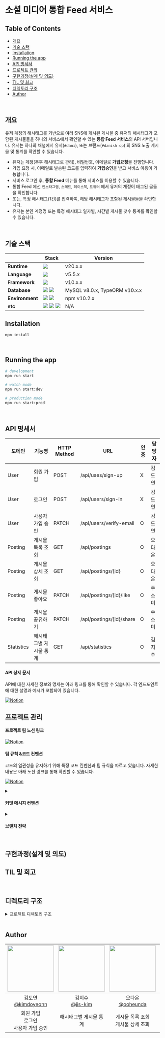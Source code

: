 # 소셜 미디어 통합 Feed 서비스

## Table of Contents

- [개요](#개요)
- [기술 스택](#기술-스택)
- [Installation](#installation)
- [Running the app](#running-the-app)
- [API 명세서](#api-명세서)
- [프로젝트 관리](#프로젝트-관리)
- [구현과정(설계 및 의도)](#구현과정설계-및-의도)
- [TIL 및 회고](#til-및-회고)
- [디렉토리 구조](#디렉토리-구조)
- [Author](#author)

<br/>

## 개요

유저 계정의 해시태그를 기반으로 여러 SNS에 게시된 게시물 중
유저의 해시태그가 포함된 게시물들을 하나의 서비스에서 확인할 수 있는 **통합 Feed 서비스**의 API 서버입니다.
유저는 하나의 채널에서 유저(`#dani`), 또는 브랜드(`#danish op`) 의 SNS 노출 게시물 및 통계를 확인할 수 있습니다.

- 유저는 계정(추후 해시태그로 관리), 비밀번호, 이메일로 **가입요청**을 진행합니다.
- 가입 요청 시, 이메일로 발송된 코드를 입력하여 **가입승인**을 받고 서비스 이용이 가능합니다.
- 서비스 로그인 후, **통합 Feed** 메뉴를 통해 서비스를 이용할 수 있습니다.
- 통합 Feed 에선 `인스타그램`, `스레드`, `페이스북`, `트위터` 에서 유저의 계정이 태그된 글들을 확인합니다.
- 또는, 특정 해시태그(1건)를 입력하여, 해당 해시태그가 포함된 게시물들을 확인합니다.
- 유저는 본인 계정명 또는 특정 해시태그 일자별, 시간별 게시물 갯수 통계를 확인할 수 있습니다.

<br/>

## 기술 스택

|                 | Stack                                                                                                                                                                                                                                                                                                               | Version                       |
| --------------- | ------------------------------------------------------------------------------------------------------------------------------------------------------------------------------------------------------------------------------------------------------------------------------------------------------------------- | ----------------------------- |
| **Runtime**     | <img src="https://img.shields.io/badge/node.js-5FA04E?style=for-the-badge&logo=node.js&logoColor=white" />                                                                                                                                                                                                          | v20.x.x                       |
| **Language**    | <img src="https://img.shields.io/badge/Typescript-3178C6?style=for-the-badge&logo=Typescript&logoColor=white" />                                                                                                                                                                                                    | v5.5.x                        |
| **Framework**   | <img src="https://img.shields.io/badge/nestjs-E0234E?style=for-the-badge&logo=nestjs&logoColor=white" />                                                                                                                                                                                                            | v10.x.x                       |
| **Database**    | <img src="https://img.shields.io/badge/mysql-4479A1?style=for-the-badge&logo=mysql&logoColor=white" /> <img src="https://img.shields.io/badge/typeorm-FE0803?style=for-the-badge&logo=typeorm&logoColor=white" />                                                                                                   | MySQL v8.0.x, TypeORM v10.x.x |
| **Environment** | <img src="https://img.shields.io/badge/NPM-%23CB3837.svg?style=for-the-badge&logo=npm&logoColor=white"> <img src="https://img.shields.io/badge/Git-F05032?style=for-the-badge&logo=Git&logoColor=white" />                                                                                                          | npm v10.2.x                   |
| **etc**         | <img src="https://img.shields.io/badge/JWT-black?style=for-the-badge&logo=JSON%20web%20tokens"> <img src="https://img.shields.io/badge/passport-34E27A?style=for-the-badge&logo=passport&logoColor=white"> <img src="https://img.shields.io/badge/swagger-85EA2D?style=for-the-badge&logo=swagger&logoColor=white"> | N/A                           |

## Installation

```bash
npm install
```

<br/>

## Running the app

```bash
# development
npm run start

# watch mode
npm run start:dev

# production mode
npm run start:prod
```

<br/>

## API 명세서

| 도메인     | 기능명                 | HTTP Method | URL                      | 인증 | 담당자 |
| ---------- | ---------------------- | ----------- | ------------------------ | ---- | ------ |
| User       | 회원 가입              | POST        | /api/uses/sign-up        | X    | 김도연 |
| User       | 로그인                 | POST        | /api/users/sign-in       | X    | 김도연 |
| User       | 사용자 가입 승인       | PATCH       | /api/users/verify-email  | O    | 김도연 |
| Posting    | 게시물 목록 조회       | GET         | /api/postings            | O    | 오다은 |
| Posting    | 게시물 상세 조회       | GET         | /api/postings/{id}       | O    | 오다은 |
| Posting    | 게시물 좋아요          | PATCH       | /api/postings/{id}/like  | O    | 주소미 |
| Posting    | 게시물 공유하기        | PATCH       | /api/postings/{id}/share | O    | 주소미 |
| Statistics | 해시태그별 게시물 통계 | GET         | /api/statistics          | O    | 김지수 |

#### API 상세 문서

API에 대한 자세한 정보와 명세는 아래 링크를 통해 확인할 수 있습니다. 각 엔드포인트에 대한 설명과 예시가 포함되어 있습니다.

[![Notion](https://img.shields.io/badge/API_상세_문서-%23000000.svg?style=for-the-badge&logo=notion&logoColor=white)](https://evening-cushion-319.notion.site/0e3a0e0928b64f0aa0f33bd2c5c35fef?v=6833b9f9a2694e7898a0cf05b37d08d0&pvs=25)

## 프로젝트 관리

#### 프로젝트 팀 노션 링크

[![Notion](https://img.shields.io/badge/Project_Notion-%23000000.svg?style=for-the-badge&logo=notion&logoColor=white)](https://evening-cushion-319.notion.site/social-feed-hub-3d5b2f6431a94056af5576decb074f74)

#### 팀 규칙 &코드 컨벤션

코드의 일관성을 유지하기 위해 특정 코드 컨벤션과 팀 규칙을 따르고 있습니다.
자세한 내용은 아래 노션 링크를 통해 확인할 수 있습니다.

[![Notion](https://img.shields.io/badge/코드_컨벤션_및_팀_규칙-%23000000.svg?style=for-the-badge&logo=notion&logoColor=white)](https://evening-cushion-319.notion.site/9e36314df92e468b8285abd6b57217e8?pvs=25)

<details>
  <summary><h4>커밋 메시지 컨벤션</h4></summary>

    # (gitmoji) <타입> : <제목><이슈번호>

    ##### 제목은 이슈 번호와 함께 최대 50 글자까지 한 줄로 입력 ############## -> |

    # 본문은 위에 작성
    ######## 본문은 한 줄에 최대 72 글자까지만 입력 ########################### -> |

    # --- COMMIT END ---
    # <타입> 리스트
    #   ✨(:sparkles:) feat    : 기능 (새로운 기능)
    #   🐛(:bug:) fix     : 버그 (버그 수정)
    #   ♻(:recycle:) refactor : 리팩토링
    #   💄(:lipstick:) style   : 스타일 (코드 형식, 세미콜론 추가: 비즈니스 로직에 변경 없음)
    #   📝(:memo:) docs    : 문서 (문서 추가, 수정, 삭제)
    #   ✅(:white_check_mark:) test    : 테스트 (테스트 코드 추가, 수정, 삭제: 비즈니스 로직에 변경 없음)
    #   🔨(:hammer:) chore   : 기타 변경사항 (빌드 스크립트 수정 등)
    # ------------------
    #     제목은 명령문으로
    #     제목 끝에 마침표(.) 금지
    #     제목과 본문을 한 줄 띄워 분리하기
    #     본문은 "어떻게" 보다 "무엇을", "왜"를 설명한다.
    #     본문은 한 줄을 작성하고 . 마침표를 찍어서 분리한다.
    # ------------------

</details>

<details>
  <summary><h4>브랜치 전략</h4></summary>

| 브랜치 유형        | 브랜치 이름 | 설명                                                                         | 사용법                                                                       |
| ------------------ | ----------- | ---------------------------------------------------------------------------- | ---------------------------------------------------------------------------- |
| **Main Branch**    | `main`      | 제품으로 출시될 수 있는 브랜치                                               | 사용자에게 배포 가능한 상태만을 관리하며, 배포(release) 이력을 관리합니다.   |
| **Develop Branch** | `dev`       | 다음 출시 버전을 개발하는 브랜치                                             | 모든 기능이 추가되고 버그가 수정된 후, `dev` 브랜치를 `main`으로 병합합니다. |
| **Feature Branch** | `feature/*` | 새로운 기능 개발 및 버그 수정이 필요할 때마다 `dev` 브랜치로부터 분기됩니다. | 개발이 완료되면 `dev` 브랜치로 merge 하여 다른 사람들과 공유합니다.          |

### 예시

- Feature 브랜치 명명 규칙: `feature/기능요약` (예: `feature/login-api`)

</details>

<br/>

## 구현과정(설계 및 의도)

## TIL 및 회고

<br/>

## 디렉토리 구조

<details>
  <summary>프로젝트 디렉토리 구조</summary>
  
```
├── README.md
├── database
│   ├── data-source.ts
│   ├── factory
│   │   ├── base-model.factory.ts
│   │   ├── hashtag.factory.ts
│   │   ├── posting.factory.ts
│   │   └── user.factory.ts
│   └── seeds
│       └── seeder.ts
├── dist
│   ├── app.controller.d.ts
│   ├── app.controller.js
│   ├── app.controller.js.map
│   ├── app.module.d.ts
│   ├── app.module.js
│   ├── app.module.js.map
│   ├── app.service.d.ts
│   ├── app.service.js
│   ├── app.service.js.map
│   ├── entities
│   │   ├── base-model.entity.d.ts
│   │   ├── base-model.entity.js
│   │   ├── base-model.entity.js.map
│   │   ├── hashtag.entity.d.ts
│   │   ├── hashtag.entity.js
│   │   ├── hashtag.entity.js.map
│   │   ├── posting-hashtag.entity.d.ts
│   │   ├── posting-hashtag.entity.js
│   │   ├── posting-hashtag.entity.js.map
│   │   ├── posting.entity.d.ts
│   │   ├── posting.entity.js
│   │   ├── posting.entity.js.map
│   │   ├── user.entity.d.ts
│   │   ├── user.entity.js
│   │   └── user.entity.js.map
│   ├── main.d.ts
│   ├── main.js
│   ├── main.js.map
│   ├── postings
│   │   ├── postings.controller.d.ts
│   │   ├── postings.controller.js
│   │   ├── postings.controller.js.map
│   │   ├── postings.module.d.ts
│   │   ├── postings.module.js
│   │   ├── postings.module.js.map
│   │   ├── postings.service.d.ts
│   │   ├── postings.service.js
│   │   └── postings.service.js.map
│   └── tsconfig.build.tsbuildinfo
├── nest-cli.json
├── package-lock.json
├── package.json
├── src
│   ├── app.module.ts
│   ├── auth
│   │   ├── auth.constants.ts
│   │   ├── auth.module.ts
│   │   ├── auth.service.spec.ts
│   │   ├── auth.service.ts
│   │   ├── jwt-auth.guard.ts
│   │   ├── jwt.strategy.ts
│   │   └── local.strategy.ts
│   ├── decorator
│   │   └── is-public.decorator.ts
│   ├── entities
│   │   ├── base-model.entity.ts
│   │   ├── hashtag.entity.ts
│   │   ├── posting-hashtag.entity.ts
│   │   ├── posting.entity.ts
│   │   └── user.entity.ts
│   ├── main.ts
│   ├── postings
│   │   ├── postings.controller.spec.ts
│   │   ├── postings.controller.ts
│   │   ├── postings.module.ts
│   │   ├── postings.service.spec.ts
│   │   └── postings.service.ts
│   ├── statistics
│   │   ├── dto
│   │   │   ├── statistic-query.dto.ts
│   │   │   └── statistic-response.dto.ts
│   │   ├── statistics.controller.spec.ts
│   │   ├── statistics.controller.ts
│   │   ├── statistics.module.ts
│   │   ├── statistics.service.spec.ts
│   │   ├── statistics.service.ts
│   │   └── types
│   │       └── statistics.constants.ts
│   └── users
│       ├── dto
│       │   ├── create-user.dto.ts
│       │   ├── user-request.dto.ts
│       │   └── user-response.dto.ts
│       ├── users.constants.ts
│       ├── users.controller.spec.ts
│       ├── users.controller.ts
│       ├── users.module.ts
│       ├── users.service.spec.ts
│       └── users.service.ts
├── test
│   ├── app.e2e-spec.ts
│   └── jest-e2e.json
├── tsconfig.build.json
└── tsconfig.json

18 directories, 88 files

```
</details>
<br/>



## Author

| <img src="https://avatars.githubusercontent.com/kimdoyeonn?v=4" width="150" height="150"/> | <img src="https://avatars.githubusercontent.com/jis-kim?v=4" width="150" height="150"/> | <img src="https://avatars.githubusercontent.com/ooheunda?v=4" width="150" height="150"/> | <img src="https://avatars.githubusercontent.com/joosomi?v=4" width="150" height="150"/> |
| :----------------------------------------------------------------------------------------: | :------------------------------------------------------------------------------------: | :------------------------------------------------------------------------------------: | :------------------------------------------------------------------------------------: |
|                김도연<br/>[@kimdoyeonn](https://github.com/kimdoyeonn)                     |                김지수<br/>[@jis-kim](https://github.com/jis-kim)                       |                오다은<br/>[@ooheunda](https://github.com/ooheunda)                     |               주소미<br/>[@joosomi](https://github.com/joosomi)                       |
|          회원 가입<br/> 로그인 <br/> 사용자 가입 승인                                       |                해시태그별 게시물 통계                                                  |                게시물 목록 조회<br/> 게시물 상세 조회                                  |               게시물 좋아요<br/> 게시물 공유하기                                       |
```
